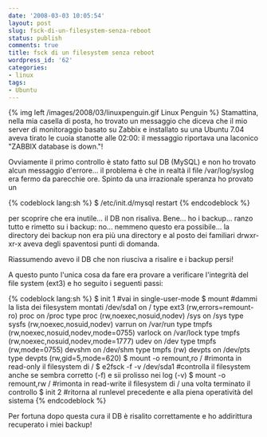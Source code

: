 ```yaml
---
date: '2008-03-03 10:05:54'
layout: post
slug: fsck-di-un-filesystem-senza-reboot
status: publish
comments: true
title: fsck di un filesystem senza reboot
wordpress_id: '62'
categories:
- linux
tags:
- Ubuntu
---
```


{% img left /images/2008/03/linuxpenguin.gif Linux Penguin %} Stamattina, nella mia casella di posta, ho trovato un messaggio che diceva che il mio server di monitoraggio basato su Zabbix e installato su una Ubuntu 7.04 aveva tirato le cuoia stanotte alle 02:00: il messaggio riportava una laconico "ZABBIX database is down."!

Ovviamente il primo controllo è stato fatto sul DB (MySQL) e non ho trovato alcun messaggio d'errore... il problema è che in realtà il file /var/log/syslog era fermo da parecchie ore. Spinto da una irrazionale speranza ho provato un

{% codeblock lang:sh %}
$ /etc/init.d/mysql restart
{% endcodeblock %}

per scoprire che era inutile... il DB non risaliva. Bene... ho i backup... ranzo tutto e rimetto su i backup: no... nemmeno questo era possibile... la directory dei backup non era più una directory e al posto dei familiari drwxr-xr-x aveva degli spaventosi punti di domanda.

Riassumendo avevo il DB che non riusciva a risalire e i backup persi!

A questo punto l'unica cosa da fare era provare a verificare l'integrità del file system (ext3) e ho seguito i seguenti passi:

{% codeblock lang:sh %}
$ init 1 #vai in single-user-mode
$ mount #dammi la lista dei filesystem montati
/dev/sda1 on / type ext3 (rw,errors=remount-ro)
proc on /proc type proc (rw,noexec,nosuid,nodev)
/sys on /sys type sysfs (rw,noexec,nosuid,nodev)
varrun on /var/run type tmpfs (rw,noexec,nosuid,nodev,mode=0755)
varlock on /var/lock type tmpfs (rw,noexec,nosuid,nodev,mode=1777)
udev on /dev type tmpfs (rw,mode=0755)
devshm on /dev/shm type tmpfs (rw)
devpts on /dev/pts type devpts (rw,gid=5,mode=620)
$ mount -o remount,ro / #rimonta in read-only il filesystem di /
$ e2fsck -f -v /dev/sda1 #controlla il filesystem anche se sembra corretto (-f) e sii prolisso nei log (-v)
$ mount -o remount,rw / #rimonta in read-write il filesystem di / una volta terminato il controllo
$ init 2 #ritorna al runlevel precedente e alla piena operatività del sistema
{% endcodeblock %}

Per fortuna dopo questa cura il DB è risalito correttamente e ho addirittura recuperato i miei backup!